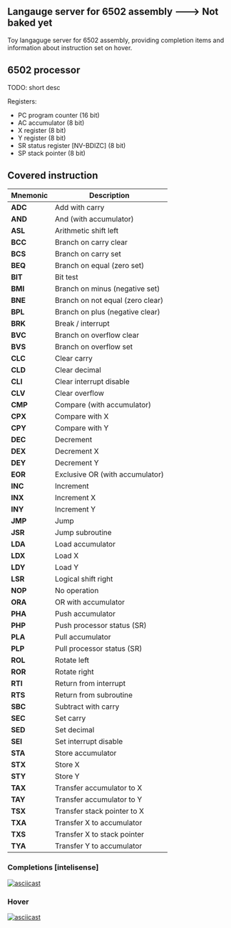 ## Langauge server for 6502 assembly ---> Not baked yet

Toy langaguge server for 6502 assembly, providing completion items and information about instruction set on hover.

## 6502 processor ##

TODO: short desc

Registers:

* PC	program counter	(16 bit)
* AC	accumulator	(8 bit)
* X	  register	(8 bit)
* Y	  register	(8 bit)
* SR	status register [NV-BDIZC]	(8 bit)
* SP	stack pointer	(8 bit)



## Covered instruction  ##


| Mnemonic | Description |
|----------|------------|
| **ADC**  | Add with carry |
| **AND**  | And (with accumulator) |
| **ASL**  | Arithmetic shift left |
| **BCC**  | Branch on carry clear |
| **BCS**  | Branch on carry set |
| **BEQ**  | Branch on equal (zero set) |
| **BIT**  | Bit test |
| **BMI**  | Branch on minus (negative set) |
| **BNE**  | Branch on not equal (zero clear) |
| **BPL**  | Branch on plus (negative clear) |
| **BRK**  | Break / interrupt |
| **BVC**  | Branch on overflow clear |
| **BVS**  | Branch on overflow set |
| **CLC**  | Clear carry |
| **CLD**  | Clear decimal |
| **CLI**  | Clear interrupt disable |
| **CLV**  | Clear overflow |
| **CMP**  | Compare (with accumulator) |
| **CPX**  | Compare with X |
| **CPY**  | Compare with Y |
| **DEC**  | Decrement |
| **DEX**  | Decrement X |
| **DEY**  | Decrement Y |
| **EOR**  | Exclusive OR (with accumulator) |
| **INC**  | Increment |
| **INX**  | Increment X |
| **INY**  | Increment Y |
| **JMP**  | Jump                          |
| **JSR**  | Jump subroutine               |
| **LDA**  | Load accumulator              |
| **LDX**  | Load X                        |
| **LDY**  | Load Y                        |
| **LSR**  | Logical shift right           |
| **NOP**  | No operation                  |
| **ORA**  | OR with accumulator           |
| **PHA**  | Push accumulator              |
| **PHP**  | Push processor status (SR)    |
| **PLA**  | Pull accumulator              |
| **PLP**  | Pull processor status (SR)    |
| **ROL**  | Rotate left                   |
| **ROR**  | Rotate right                  |
| **RTI**  | Return from interrupt         |
| **RTS**  | Return from subroutine        |
| **SBC**  | Subtract with carry           |
| **SEC**  | Set carry                     |
| **SED**  | Set decimal                   |
| **SEI**  | Set interrupt disable         |
| **STA**  | Store accumulator             |
| **STX**  | Store X                       |
| **STY**  | Store Y                       |
| **TAX**  | Transfer accumulator to X     |
| **TAY**  | Transfer accumulator to Y     |
| **TSX**  | Transfer stack pointer to X   |
| **TXA**  | Transfer X to accumulator     |
| **TXS**  | Transfer X to stack pointer   |
| **TYA**  | Transfer Y to accumulator     |

### Completions [intelisense]  ###

[![asciicast](https://asciinema.org/a/Vpxr4wl0QqZ83fRqBJO7xGunM.svg)](https://asciinema.org/a/Vpxr4wl0QqZ83fRqBJO7xGunM)

### Hover ###
[![asciicast](https://asciinema.org/a/syKCKR74Qze1xiQ46AxoEDiyv.svg)](https://asciinema.org/a/syKCKR74Qze1xiQ46AxoEDiyv)

